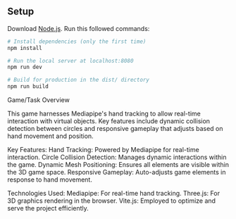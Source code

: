 ## Setup
Download [Node.js](https://nodejs.org/en/download/).
Run this followed commands:

``` bash
# Install dependencies (only the first time)
npm install

# Run the local server at localhost:8080
npm run dev

# Build for production in the dist/ directory
npm run build
```

 
Game/Task Overview

This game harnesses Mediapipe's hand tracking to allow real-time interaction with virtual objects. 
Key features include dynamic collision detection between circles 
and responsive gameplay that adjusts based on hand movement and position.

Key Features:
    Hand Tracking: Powered by Mediapipe for real-time interaction.
    Circle Collision Detection: Manages dynamic interactions within the game.
    Dynamic Mesh Positioning: Ensures all elements are visible within the 3D game space.
    Responsive Gameplay: Auto-adjusts game elements in response to hand movement.

Technologies Used:
    Mediapipe: For real-time hand tracking.
    Three.js: For 3D graphics rendering in the browser.
    Vite.js: Employed to optimize and serve the project efficiently.



